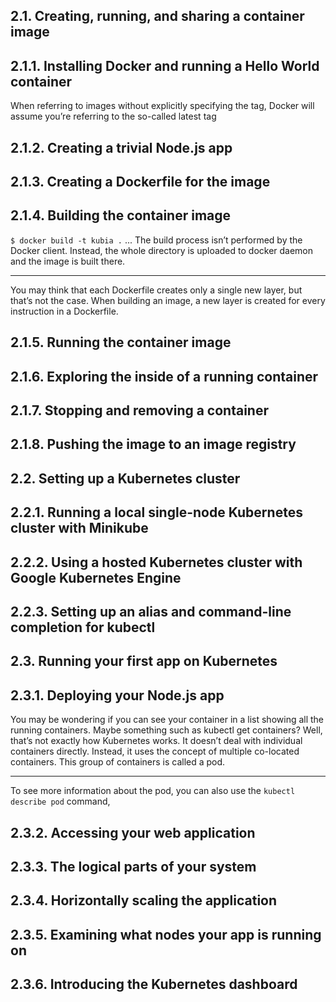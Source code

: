 ## 2.1. Creating, running, and sharing a container image

## 2.1.1. Installing Docker and running a Hello World container

When referring to images without explicitly specifying the tag, Docker will assume you’re referring to the so-called latest tag

## 2.1.2. Creating a trivial Node.js app

## 2.1.3. Creating a Dockerfile for the image

## 2.1.4. Building the container image

`$ docker build -t kubia .` ... The build process isn’t performed by the Docker client. Instead, the whole directory is uploaded to docker daemon and the image is built there.

***

You may think that each Dockerfile creates only a single new layer, but that’s not the case. When building an image, a new layer is created for every instruction in a Dockerfile.

## 2.1.5. Running the container image

## 2.1.6. Exploring the inside of a running container

## 2.1.7. Stopping and removing a container

## 2.1.8. Pushing the image to an image registry

## 2.2. Setting up a Kubernetes cluster

## 2.2.1. Running a local single-node Kubernetes cluster with Minikube

## 2.2.2. Using a hosted Kubernetes cluster with Google Kubernetes Engine

## 2.2.3. Setting up an alias and command-line completion for kubectl

## 2.3. Running your first app on Kubernetes

## 2.3.1. Deploying your Node.js app

You may be wondering if you can see your container in a list showing all the running containers. Maybe something such as kubectl get containers? Well, that’s not exactly how Kubernetes works. It doesn’t deal with individual containers directly. Instead, it uses the concept of multiple co-located containers. This group of containers is called a pod.

***

To see more information about the pod, you can also use the `kubectl describe pod` command,

## 2.3.2. Accessing your web application

## 2.3.3. The logical parts of your system

## 2.3.4. Horizontally scaling the application

## 2.3.5. Examining what nodes your app is running on

## 2.3.6. Introducing the Kubernetes dashboard
